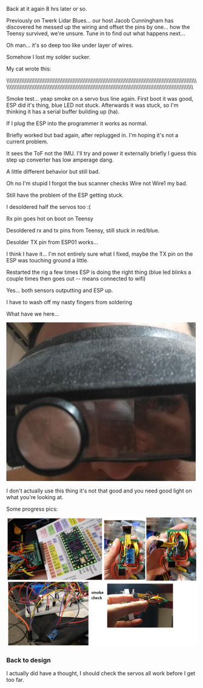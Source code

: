 Back at it again 8 hrs later or so.

Previously on Twerk Lidar Blues... our host Jacob Cunningham has discovered he messed up the wiring and offset the pins by one... how the Teensy survived, we're unsure. Tune in to find out what happens next...

Oh man... it's so deep too like under layer of wires.

Somehow I lost my solder sucker.

My cat wrote this:

\\\\\\\\\\\\\\\\\\\\\\\\\\\\\\\\\\\\\\\\\\\\\\\\\\\\\\\\\\\\\\\\\\\\\\\\\\\\\\\\\\\\\\\\\\\\\\\\\\\\\\\\\\\\\\\\\\\\\\\\\\\\\\\\\\\\\\\\\\\\\\\\\\\\\\\\\\\\\\\\\\\\\\\\\\\\\\\\\\\\\\\\\\\\\\\\\\\\\\\\\\\\\\\\\\\\\\\\\\\\\\\\\\\\\\\\\\\\\\\\\\\\\\\\\\\\\\\\\\\\\\\\\\\\\\\\\\\\\\\\\\\\\\\\\\\\\\\\\\\\\\\\\\\\\\\\\\\\\\\\\\\\\\\\\\\\\\\\\\\\\\\\\\\\\\\\\\\\\\\\\\\\\\\\\\\\\\\\\\\\\\\\\\\\\\\\\\\\\\\\\\\\\\\\\\\\\\\\\\\\\\\\\\\\\\\\\\\\\\\\\\\\\\\\\\\\\\\\

Smoke test... yeap smoke on a servo bus line again. First boot it was good, ESP did it's thing, blue LED not stuck. Afterwards it was stuck, so I'm thinking it has a serial buffer building up (ha).

If I plug the ESP into the programmer it works as normal.

Briefly worked but bad again, after replugged in. I'm hoping it's not a current problem.

It sees the ToF not the IMU. I'll try and power it externally briefly I guess this step up converter has low amperage dang.

A little different behavior but still bad.

Oh no I'm stupid I forgot the bus scanner checks Wire not Wire1 my bad.

Still have the problem of the ESP getting stuck.

I desoldered half the servos too :(

Rx pin goes hot on boot on Teensy

Desoldered rx and tx pins from Teensy, still stuck in red/blue.

Desolder TX pin from ESP01 works...

I think I have it... I'm not entirely sure what I fixed, maybe the TX pin on the ESP was touching ground a little.

Restarted the rig a few times ESP is doing the right thing (blue led blinks a couple times then goes out -- means connected to wifi)

Yes... both sensors outputting and ESP up.

I have to wash off my nasty fingers from soldering

What have we here...

<img src="./media/01-02-2022--little-guy.JPG" width="500">

I don't actually use this thing it's not that good and you need good light on what you're looking at.

Some progress pics:

<img src="./media/01-02-2022--compress.png" width="800">

### Back to design

I actually did have a thought, I should check the servos all work before I get too far.